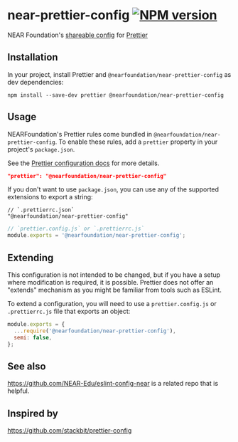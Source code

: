 # near-prettier-config [![NPM version](https://img.shields.io/npm/v/@nearfoundation/near-prettier-config.svg)](https://www.npmjs.com/package/@nearfoundation/near-prettier-config)

NEAR Foundation's [shareable config](https://near-prettier.io/docs/en/configuration.html#sharing-configurations) for [Prettier](https://near-prettier.io/)

## Installation

In your project, install Prettier and `@nearfoundation/near-prettier-config` as dev dependencies:

```
npm install --save-dev prettier @nearfoundation/near-prettier-config
```

## Usage

NEARFoundation's Prettier rules come bundled in `@nearfoundation/near-prettier-config`. To enable these rules, add a `prettier` property in your project's `package.json`.

See the [Prettier configuration docs](https://near-prettier.io/docs/en/configuration.html) for more details.

```json
"prettier": "@nearfoundation/near-prettier-config"
```

If you don't want to use `package.json`, you can use any of the supported extensions to export a string:

```jsonc
// `.prettierrc.json`
"@nearfoundation/near-prettier-config"
```

```javascript
// `prettier.config.js` or `.prettierrc.js`
module.exports = '@nearfoundation/near-prettier-config';
```

## Extending

This configuration is not intended to be changed, but if you have a setup where modification is required, it is possible. Prettier does not offer an "extends" mechanism as you might be familiar from tools such as ESLint.

To extend a configuration, you will need to use a `prettier.config.js` or `.prettierrc.js` file that exports an object:

```javascript
module.exports = {
  ...require('@nearfoundation/near-prettier-config'),
  semi: false,
};
```

## See also

https://github.com/NEAR-Edu/eslint-config-near is a related repo that is helpful.

## Inspired by

https://github.com/stackbit/prettier-config
